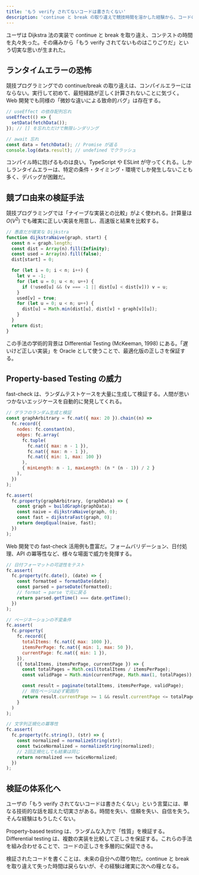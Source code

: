 ```yaml
---
title: 'もう verify されてないコードは書きたくない'
description: 'continue と break の取り違えで競技時間を溶かした経験から、コードの検証手法を体系的に探求する'
---
```


ユーザは Dijkstra 法の実装で continue と break を取り違え、コンテストの時間を丸々失った。その痛みから「もう verify されてないものはこりごりだ」という切実な思いが生まれた。

## ランタイムエラーの恐怖

競技プログラミングでの continue/break の取り違えは、コンパイルエラーにはならない。実行して初めて、最短経路が正しく計算されないことに気づく。Web 開発でも同様の「微妙な違いによる致命的バグ」は存在する。

```javascript
// useEffect の依存配列忘れ
useEffect(() => {
  setData(fetchData());
}); // [] を忘れただけで無限レンダリング

// await 忘れ
const data = fetchData(); // Promise が返る
console.log(data.result); // undefined でクラッシュ
```

コンパイル時に防げるものは良い。TypeScript や ESLint が守ってくれる。しかしランタイムエラーは、特定の条件・タイミング・環境でしか発生しないことも多く、デバッグが困難だ。

## 競プロ由来の検証手法

競技プログラミングでは「ナイーブな実装との比較」がよく使われる。計算量は $O(V^2)$ でも確実に正しい実装を用意し、高速版と結果を比較する。

```javascript
// 愚直だが確実な Dijkstra
function dijkstraNaive(graph, start) {
  const n = graph.length;
  const dist = Array(n).fill(Infinity);
  const used = Array(n).fill(false);
  dist[start] = 0;

  for (let i = 0; i < n; i++) {
    let v = -1;
    for (let u = 0; u < n; u++) {
      if (!used[u] && (v === -1 || dist[u] < dist[v])) v = u;
    }
    used[v] = true;
    for (let u = 0; u < n; u++) {
      dist[u] = Math.min(dist[u], dist[v] + graph[v][u]);
    }
  }
  return dist;
}
```

この手法の学術的背景は Differential Testing (McKeeman, 1998) にある。「遅いけど正しい実装」を Oracle として使うことで、最適化版の正しさを保証する。

## Property-based Testing の威力

fast-check は、ランダムテストケースを大量に生成して検証する。人間が思いつかないエッジケースを自動的に発見してくれる。

```javascript
// グラフのランダム生成と検証
const graphArbitrary = fc.nat({ max: 20 }).chain((n) =>
  fc.record({
    nodes: fc.constant(n),
    edges: fc.array(
      fc.tuple(
        fc.nat({ max: n - 1 }),
        fc.nat({ max: n - 1 }),
        fc.nat({ min: 1, max: 100 })
      ),
      { minLength: n - 1, maxLength: (n * (n - 1)) / 2 }
    ),
  })
);

fc.assert(
  fc.property(graphArbitrary, (graphData) => {
    const graph = buildGraph(graphData);
    const naive = dijkstraNaive(graph, 0);
    const fast = dijkstraFast(graph, 0);
    return deepEqual(naive, fast);
  })
);
```

Web 開発での fast-check 活用例も豊富だ。フォームバリデーション、日付処理、API の冪等性など、様々な場面で威力を発揮する。

```javascript
// 日付フォーマットの可逆性をテスト
fc.assert(
  fc.property(fc.date(), (date) => {
    const formatted = formatDate(date);
    const parsed = parseDate(formatted);
    // format → parse で元に戻る
    return parsed.getTime() === date.getTime();
  })
);

// ページネーションの不変条件
fc.assert(
  fc.property(
    fc.record({
      totalItems: fc.nat({ max: 1000 }),
      itemsPerPage: fc.nat({ min: 1, max: 50 }),
      currentPage: fc.nat({ min: 1 }),
    }),
    ({ totalItems, itemsPerPage, currentPage }) => {
      const totalPages = Math.ceil(totalItems / itemsPerPage);
      const validPage = Math.min(currentPage, Math.max(1, totalPages));

      const result = paginate(totalItems, itemsPerPage, validPage);
      // 現在ページは必ず範囲内
      return result.currentPage >= 1 && result.currentPage <= totalPages;
    }
  )
);

// 文字列正規化の冪等性
fc.assert(
  fc.property(fc.string(), (str) => {
    const normalized = normalizeString(str);
    const twiceNormalized = normalizeString(normalized);
    // 2回正規化しても結果は同じ
    return normalized === twiceNormalized;
  })
);
```

## 検証の体系化へ

ユーザの「もう verify されてないコードは書きたくない」という言葉には、単なる技術的な話を超えた切実さがある。時間を失い、信頼を失い、自信を失う。そんな経験はもうしたくない。

Property-based testing は、ランダムな入力で「性質」を検証する。Differential testing は、複数の実装を比較して正しさを保証する。これらの手法を組み合わせることで、コードの正しさを多層的に保証できる。

検証されたコードを書くことは、未来の自分への贈り物だ。continue と break を取り違えて失った時間は戻らないが、その経験は確実に次への糧となる。
